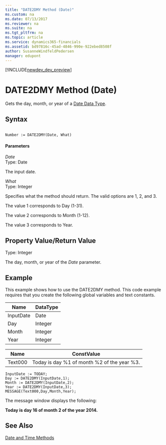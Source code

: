 ```yaml
---
title: "DATE2DMY Method (Date)"
ms.custom: na
ms.date: 07/13/2017
ms.reviewer: na
ms.suite: na
ms.tgt_pltfrm: na
ms.topic: article
ms.service: dynamics365-financials
ms.assetid: bd97816c-45ad-4846-990e-922ebed8508f
author: SusanneWindfeldPedersen
manager: edupont
---
```


[!INCLUDE[newdev_dev_preview](../includes/newdev_dev_preview.md)]

# DATE2DMY Method (Date)
Gets the day, month, or year of a [Date Data Type](../datatypes/devenv-Date-Data-Type.md).  
  
## Syntax  
  
```  
  
Number := DATE2DMY(Date, What)  
```  
  
#### Parameters  
 *Date*  
 Type: Date  
  
 The input date.  
  
 *What*  
 Type: Integer  
  
 Specifies what the method should return. The valid options are 1, 2, and 3.  
  
 The value 1 corresponds to Day \(1-31\).  
  
 The value 2 corresponds to Month \(1-12\).  
  
 The value 3 corresponds to Year.  
  
## Property Value/Return Value  
 Type: Integer  
  
 The day, month, or year of the *Date* parameter.  
  
## Example  
 This example shows how to use the DATE2DMY method. This code example requires that you create the following global variables and text constants.  
  
|Name|DataType|  
|----------|--------------|  
|InputDate|Date|  
|Day|Integer|  
|Month|Integer|  
|Year|Integer|  
  
|Name|ConstValue|  
|----------|----------------|  
|Text000|Today is day %1 of month %2 of the year %3.|  
  
```  
InputDate := TODAY;  
Day := DATE2DMY(InputDate,1);  
Month := DATE2DMY(InputDate,2);  
Year := DATE2DMY(InputDate,3);  
MESSAGE(Text000,Day,Month,Year);  
```  
  
 The message window displays the following:  
  
 **Today is day 16 of month 2 of the year 2014.**  
  
## See Also  
 [Date and Time Methods](devenv-Date-and-Time-Methods.md)
